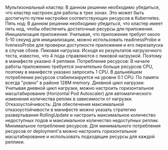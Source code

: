 Мультизональный кластер: В данном решении необходимо убедиться, что кластер настроен для работы в трех зонах. Это может быть достигнуто путем настройки соответствующих ресурсов в Kubernetes.
Пять нод: В данном решении необходимо убедиться, что кластер имеет пять нод, чтобы обеспечить достаточные ресурсы для приложения.
Инициализация приложения: Учитывая, что приложение требует около 5-10 секунд для инициализации, можно использовать readinessProbe и livenessProbe для проверки доступности приложения и его перезапуска в случае сбоев.
Пиковая нагрузка: Исходя из результатов нагрузочного теста, известно, что 4 пода справляются с пиковой нагрузкой. Поэтому в манифесте указано 4 реплики.
Потребление ресурсов: В начале работы приложению требуется значительно больше ресурсов CPU, поэтому в манифесте указано запросить 1 CPU. В дальнейшем потребление ресурсов стабилизируется на уровне 0.1 CPU. По памяти всегда "ровно" в районе 128M memory.
Дневной цикл нагрузки: Учитывая дневной цикл нагрузки, можно настроить горизонтальное масштабирование (Horizontal Pod Autoscaler) для автоматического изменения количества реплик в зависимости от нагрузки.
Отказоустойчивость: Для обеспечения максимальной отказоустойчивости в манифесте можно указать стратегию развертывания RollingUpdate и настроить максимальное количество недоступных подов и максимальное количество недоступных реплик.
Минимальное потребление ресурсов: Для минимального потребления ресурсов от deployment'а можно настроить горизонтальное масштабирование и использовать подходящие ресурсы для каждой реплики.
